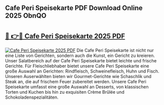## Cafe Peri Speisekarte PDF Download Online 2025 ObnQO

# <h2><a href="http://gcdvqhl.nevu.top/?p=Cafe+Peri+Speisekarte">🔗 👉🔴 Cafe Peri Speisekarte 2025 PDF</a></h2>

[![Cafe Peri Speisekarte 2025 PDF](https://i.imgur.com/dBaPXMq.png)](http://gcdvqhl.nevu.top/?p=Cafe+Peri+Speisekarte)
Die Cafe Peri Speisekarte ist nicht nur eine Liste von Gerichten, sondern auch die Kunst, ein Gericht zu kreieren. Unser Salatbereich auf der Cafe Peri Speisekarte bietet leichte und frische Gerichte. Für Fleischliebhaber bietet unsere Cafe Peri Speisekarte eine große Auswahl an Gerichten: Rindfleisch, Schweinefleisch, Huhn und Fisch. Unseren Auserwählten bieten wir Gourmet-Gerichte wie Schaschlik und Steak an, die auf frischem Feuer zubereitet werden. Unsere Cafe Peri Speisekarte umfasst eine große Auswahl an Desserts, von klassischen Torten und Kuchen bis hin zu exquisiten Crème Brûlée und Schokoladenspezialitäten.
